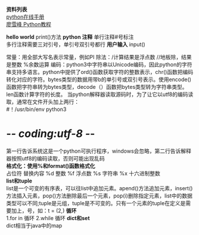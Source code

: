 **资料列表**  
[python在线手册](http://docs.pythontab.com)   
[廖雪峰 Python教程](https://www.liaoxuefeng.com/wiki/1016959663602400/1017032074151456)

**hello world**
print()方法
**python 注释**
单行注释#号标注  
多行注释需要三对引号，单引号双引号都行
**用户输入**
input()

常量：用全部大写名表示常量，例如PI
除法：/计算结果是浮点数 //地板除，结果是整数  %余数运算 
编码：python3中字符串以Unicode编码，因此python的字符串支持多语言。python中提供了ord()函数获取字符的整数表示，chr()函数把编码转化对应的字符。bytes类型的数据用带b的单引号或双引号表示。使用encode()函数把字符串转为bytes类型，decode（）函数把bytes类型转为字符串类型。len函数计算字符的长度。
当python解释器读取源码时，为了让它以utf8的编码读取，通常在文件开头加上两行：  
#！/usr/bin/env python3  
# -*- coding:utf-8 -*-  
第一行告诉系统这是一个python可执行程序，windows会忽略，第二行告诉解释器按照utf8的编码读取，否则可能出现乱码  
**格式化：使用%和format()函数格式化**  
占位符	替换内容
%d	整数
%f	浮点数
%s	字符串
%x	十六进制整数  
**list和tuple**  
list是一个可变的有序表，可以往list中追加元素。apend()方法追加元素，insert()方法插入元素，pop()方法删除最后一个元素，pop(i)删除指定元素，list中的数据类型可以不同;tuple是元组，tuple是不可变的。只有一个元素的tuple在定义是需要加上，号，如：t = (2,)
**循环**  
1.for in 循环
2.while 循环
**dict和set**  
dict相当于java中的map
